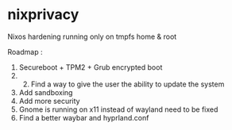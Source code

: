 # nixprivacy
Nixos hardening running only on tmpfs home &amp; root

Roadmap :

1. Secureboot + TPM2 + Grub encrypted boot
2. 2. Find a way to give the user the ability to update the system
3. Add sandboxing
4. Add more security
5. Gnome is running on x11 instead of wayland need to be fixed
6. Find a better waybar and hyprland.conf

